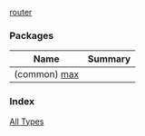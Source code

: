 [router](./index.md)

### Packages

| Name | Summary |
|---|---|
| (common) [max](max/index.md) |  |

### Index

[All Types](alltypes/index.md)